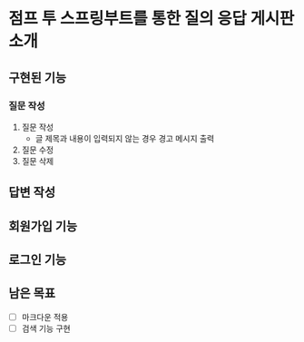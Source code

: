 # 점프 투 스프링부트를 통한 질의 응답 게시판 소개
## 구현된 기능
### 질문 작성
1. 질문 작성
   - 글 제목과 내용이 입력되지 않는 경우 경고 메시지 출력
2. 질문 수정
3. 질문 삭제

## 답변 작성

## 회원가입 기능

## 로그인 기능

## 남은 목표
- [ ] 마크다운 적용
- [ ] 검색 기능 구현
